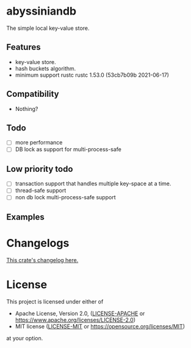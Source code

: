 # abyssiniandb

The simple local key-value store.

## Features

- key-value store.
- hash buckets algorithm.
- minimum support rustc rustc 1.53.0 (53cb7b09b 2021-06-17)

## Compatibility

- Nothing?

## Todo

- [ ] more performance
- [ ] DB lock as support for multi-process-safe

## Low priority todo

- [ ] transaction support that handles multiple key-space at a time.
- [ ] thread-safe support
- [ ] non db lock multi-process-safe support

## Examples

# Changelogs

[This crate's changelog here.](https://github.com/aki-akaguma/abyssiniandb/blob/main/CHANGELOG.md)

# License

This project is licensed under either of

 * Apache License, Version 2.0, ([LICENSE-APACHE](LICENSE-APACHE) or
   https://www.apache.org/licenses/LICENSE-2.0)
 * MIT license ([LICENSE-MIT](LICENSE-MIT) or
   https://opensource.org/licenses/MIT)

at your option.
